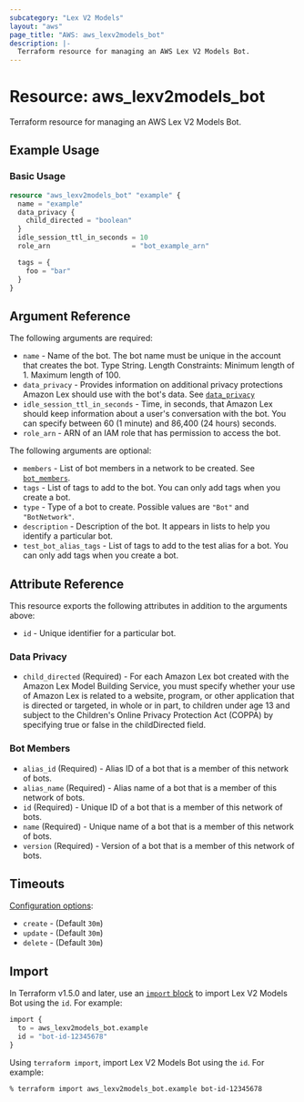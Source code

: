 ```yaml
---
subcategory: "Lex V2 Models"
layout: "aws"
page_title: "AWS: aws_lexv2models_bot"
description: |-
  Terraform resource for managing an AWS Lex V2 Models Bot.
---
```


# Resource: aws_lexv2models_bot

Terraform resource for managing an AWS Lex V2 Models Bot.

## Example Usage

### Basic Usage

```terraform
resource "aws_lexv2models_bot" "example" {
  name = "example"
  data_privacy {
    child_directed = "boolean"
  }
  idle_session_ttl_in_seconds = 10
  role_arn                    = "bot_example_arn"

  tags = {
    foo = "bar"
  }
}
```

## Argument Reference

The following arguments are required:

* `name` - Name of the bot. The bot name must be unique in the account that creates the bot. Type String. Length Constraints: Minimum length of 1. Maximum length of 100.
* `data_privacy` - Provides information on additional privacy protections Amazon Lex should use with the bot's data. See [`data_privacy`](#data-privacy)
* `idle_session_ttl_in_seconds` - Time, in seconds, that Amazon Lex should keep information about a user's conversation with the bot. You can specify between 60 (1 minute) and 86,400 (24 hours) seconds.
* `role_arn` - ARN of an IAM role that has permission to access the bot.

The following arguments are optional:

* `members` - List of bot members in a network to be created. See [`bot_members`](#bot-members).
* `tags` - List of tags to add to the bot. You can only add tags when you create a bot.
* `type` - Type of a bot to create. Possible values are `"Bot"` and `"BotNetwork"`.
* `description` - Description of the bot. It appears in lists to help you identify a particular bot.
* `test_bot_alias_tags` - List of tags to add to the test alias for a bot. You can only add tags when you create a bot.

## Attribute Reference

This resource exports the following attributes in addition to the arguments above:

* `id` - Unique identifier for a particular bot.

### Data Privacy

* `child_directed` (Required) -  For each Amazon Lex bot created with the Amazon Lex Model Building Service, you must specify whether your use of Amazon Lex is related to a website, program, or other application that is directed or targeted, in whole or in part, to children under age 13 and subject to the Children's Online Privacy Protection Act (COPPA) by specifying true or false in the childDirected field.

### Bot Members

* `alias_id` (Required) - Alias ID of a bot that is a member of this network of bots.
* `alias_name` (Required) - Alias name of a bot that is a member of this network of bots.
* `id` (Required) - Unique ID of a bot that is a member of this network of bots.
* `name` (Required) - Unique name of a bot that is a member of this network of bots.
* `version` (Required) - Version of a bot that is a member of this network of bots.

## Timeouts

[Configuration options](https://developer.hashicorp.com/terraform/language/resources/syntax#operation-timeouts):

* `create` - (Default `30m`)
* `update` - (Default `30m`)
* `delete` - (Default `30m`)

## Import

In Terraform v1.5.0 and later, use an [`import` block](https://developer.hashicorp.com/terraform/language/import) to import Lex V2 Models Bot using the `id`. For example:

```terraform
import {
  to = aws_lexv2models_bot.example
  id = "bot-id-12345678"
}
```

Using `terraform import`, import Lex V2 Models Bot using the `id`. For example:

```console
% terraform import aws_lexv2models_bot.example bot-id-12345678
```
